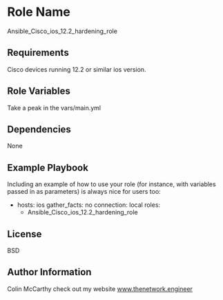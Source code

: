 Role Name
=========

Ansible_Cisco_ios_12.2_hardening_role


Requirements
------------

Cisco devices running 12.2 or similar ios version.


Role Variables
--------------

Take a peak in the vars/main.yml
    

Dependencies
------------

None


Example Playbook
----------------

Including an example of how to use your role (for instance, with variables passed in as parameters) is always nice for users too:


- hosts: ios
  gather_facts: no
  connection: local
  roles:
    - Ansible_Cisco_ios_12.2_hardening_role 
    
    
   
License
-------

BSD

Author Information
------------------

Colin McCarthy check out my website www.thenetwork.engineer
